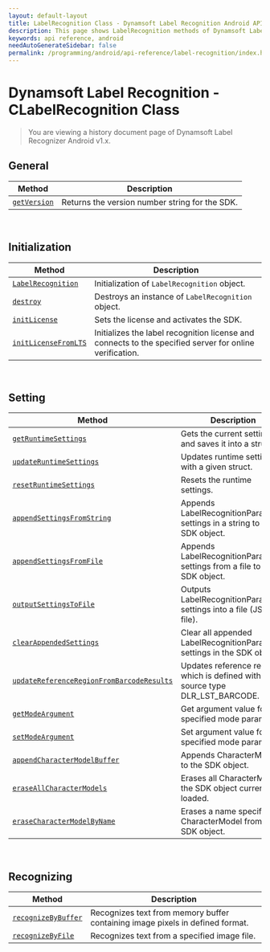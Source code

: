 ```yaml
---
layout: default-layout
title: LabelRecognition Class - Dynamsoft Label Recognition Android API Reference
description: This page shows LabelRecognition methods of Dynamsoft Label Recognition for Android API Reference.
keywords: api reference, android
needAutoGenerateSidebar: false
permalink: /programming/android/api-reference/label-recognition/index.html
---
```



# Dynamsoft Label Recognition - CLabelRecognition Class

> You are viewing a history document page of Dynamsoft Label Recognizer Android v1.x.

## General
   
  | Method               | Description |
  |----------------------|-------------|
  | [`getVersion`](general.md#getversion) | Returns the version number string for the SDK. |
   
&nbsp; 

## Initialization
  
  | Method               | Description |
  |----------------------|-------------|
  | [`LabelRecognition`](initialization.md#labelrecognition) | Initialization of `LabelRecognition` object.|
  | [`destroy`](initialization.md#destroy) | Destroys an instance of `LabelRecognition` object.|   
  | [`initLicense`](initialization.md#initlicense) | Sets the license and activates the SDK. |
  | [`initLicenseFromLTS`](initialization.md#initlicensefromlts) | Initializes the label recognition license and connects to the specified server for online verification. |

&nbsp; 

## Setting

  | Method               | Description |
  |----------------------|-------------|
  | [`getRuntimeSettings`](settings.md#getruntimesettings) | Gets the current settings and saves it into a struct. |
  | [`updateRuntimeSettings`](settings.md#updateruntimesettings) | Updates runtime settings with a given struct. |
  | [`resetRuntimeSettings`](settings.md#resetruntimesettings) | Resets the runtime settings. |
  | [`appendSettingsFromString`](settings.md#appendsettingsfromstring) | Appends LabelRecognitionParameter settings in a string to the SDK object. |
  | [`appendSettingsFromFile`](settings.md#appendsettingsfromFile) | Appends LabelRecognitionParameter settings from a file to the SDK object. |
  | [`outputSettingsToFile`](settings.md#outputsettingstofile) | Outputs LabelRecognitionParameter settings into a file (JSON file). |
  | [`clearAppendedSettings`](settings.md#clearappendedsettings) | Clear all appended LabelRecognitionParameter settings in the SDK object. |
  | [`updateReferenceRegionFromBarcodeResults`](settings.md#updatereferenceregionfrombarcoderesults) | Updates reference region which is defined with source type DLR_LST_BARCODE. |
  | [`getModeArgument`](settings.md#getmodeargument) | Get argument value for the specified mode parameter. |
  | [`setModeArgument`](settings.md#setmodeargument) | Set argument value for the specified mode parameter. |
  | [`appendCharacterModelBuffer`](settings.md#appendcharactermodelbuffer) | Appends CharacterModel to the SDK object. |
  | [`eraseAllCharacterModels`](settings.md#appendcharactermodelbuffer) | Erases all CharacterModels the SDK object currently loaded. |
  | [`eraseCharacterModelByName`](settings.md#appendcharactermodelbuffer) | Erases a name specified CharacterModel from the SDK object. |

&nbsp; 
   
## Recognizing
   
  | Method               | Description |
  |----------------------|-------------|
  | [`recognizeByBuffer`](recognizing.md#recognizebybuffer) | Recognizes text from memory buffer containing image pixels in defined format. |
  | [`recognizeByFile`](recognizing.md#recognizebyfile) | Recognizes text from a specified image file. |
   
&nbsp; 
   